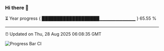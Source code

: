### Hi there 👋

⏳ Year progress { ███████████████████▁▁▁▁▁▁▁▁▁▁▁ } 65.55 %

---

⏰ Updated on Thu, 28 Aug 2025 06:08:35 GMT

![Progress Bar CI](https://github.com/liununu/liununu/workflows/Progress%20Bar%20CI/badge.svg)
